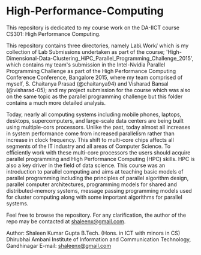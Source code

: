 # High-Performance-Computing
This repository is dedicated to my course work on the DA-IICT course CS301: High Performance Computing. 

This repository contains three directories, namely Lab\ Work/ which is my collection of Lab Submissions undertaken as part of the course; 'High-Dimensional-Data-Clustering_HiPC_Parallel_Programming_Challenge_2015', which contains my team's submission in the Intel-Nvidia Parallel Programming Challenge as part of the High Performance Computing Conference Conference, Bangalore 2015, where my team comprised of myself, S. Chaitanya Prasad (@chaitanya94) and Visharad Bansal (@visharad-05); and my project submission for the course which was also on the same topic as the parallel programming challenge but this folder contains a much more detailed analysis.

Today, nearly all computing systems including mobile phones, laptops, desktops, supercomputers, and large-scale data centers are being built using multiple-cors processors.
Unlike the past, today almost all increases in system performance come from increased parallelism rather than increase in clock frequency. 
This shift to multi-core chips affects all segments of the IT industry and all areas of Computer Science.
To efficiently work with these multi-core processors the users should acquire parallel programming and High Performance Computing (HPC) skills.
HPC is also a key driver in the field of data science. This course was an introduction to parallel computing and aims at teaching basic models of parallel programming including the principles of parallel algorithm design, parallel computer architectures, 
programming models for shared and distributed-memory systems, message passing programming models used for cluster computing along with some important algorithms for parallel systems.

Feel free to browse the repository. For any clarification, the author of the repo may be contacted at shaleenx@gmail.com.

Author:
Shaleen Kumar Gupta
B.Tech. (Hons. in ICT with minors in CS)
Dhirubhai Ambani Institute of Information and Communication Technology, Gandhinagar
E-mail: shaleenx@gmail.com
